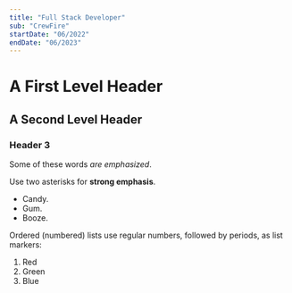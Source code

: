 ```yaml
---
title: "Full Stack Developer"
sub: "CrewFire"
startDate: "06/2022"
endDate: "06/2023"
---
```


# A First Level Header

## A Second Level Header

### Header 3

Some of these words _are emphasized_.

Use two asterisks for **strong emphasis**.

- Candy.
- Gum.
- Booze.

Ordered (numbered) lists use regular numbers, followed by periods, as list markers:

1.  Red
2.  Green
3.  Blue
